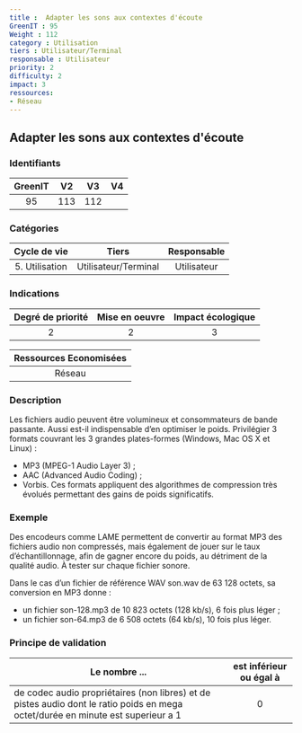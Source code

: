 ```yaml
---
title :  Adapter les sons aux contextes d'écoute
GreenIT : 95 
Weight : 112
category : Utilisation
tiers : Utilisateur/Terminal
responsable : Utilisateur
priority: 2
difficulty: 2
impact: 3
ressources:
- Réseau
---
```


## Adapter les sons aux contextes d'écoute

### Identifiants

| GreenIT |  V2  |  V3  |  V4  |
|:-------:|:----:|:----:|:----:|
|   95   | 113  | 112  |      |

### Catégories

| Cycle de vie |  Tiers  |  Responsable  |
|:---------:|:----:|:----:|
| 5. Utilisation | Utilisateur/Terminal | Utilisateur |

### Indications

| Degré de priorité |      Mise en oeuvre       |  Impact écologique    |
|:-------------------:|:-------------------------:|:---------------------:|
| 2 | 2 | 3 |

|Ressources Economisées                                      |
|:----------------------------------------------------------:|
| Réseau |

### Description

Les fichiers audio peuvent être volumineux et consommateurs de bande passante. Aussi est-il indispensable d’en optimiser le poids. Privilégier 3 formats couvrant les 3 grandes plates-formes (Windows, Mac OS X et Linux) :
 - MP3 (MPEG-1 Audio Layer 3) ;
 - AAC (Advanced Audio Coding) ;
 - Vorbis.
Ces formats appliquent des algorithmes de compression très évolués permettant des gains de poids significatifs.

### Exemple

Des encodeurs comme LAME permettent de convertir au format MP3 des fichiers audio non compressés, mais également de jouer sur le taux d’échantillonnage, afin de gagner encore du poids, au détriment de la qualité audio. À tester sur chaque fichier sonore.

Dans le cas d’un fichier de référence WAV son.wav de 63 128 octets, sa conversion en MP3 donne :
 - un fichier son-128.mp3 de 10 823 octets (128 kb/s), 6 fois plus léger ;
 - un fichier son-64.mp3 de 6 508 octets (64 kb/s), 10 fois plus léger.

### Principe de validation

| Le nombre ...     | est inférieur ou égal à   |  
|-------------------|:-------------------------:|
| de codec audio propriétaires (non libres) et de pistes audio dont le ratio poids en mega octet/durée en minute est superieur a 1  | 0  |
